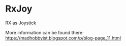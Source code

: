 # RxJoy
RX as Joystick

More information can be found there: https://madhobbyist.blogspot.com/p/blog-page_11.html
